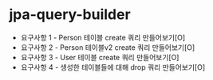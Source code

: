 # jpa-query-builder

- 요구사항 1 - Person 테이블 create 쿼리 만들어보기[O]
- 요구사항 2 - Person 테이블v2 create 쿼리 만들어보기[O]
- 요구사항 3 - User 테이블 create 쿼리 만들어보기[O]
- 요구사항 4 - 생성한 테이블들에 대해 drop 쿼리 만들어보기[O]
